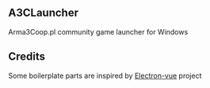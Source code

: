 ## A3CLauncher
Arma3Coop.pl community game launcher for Windows

## Credits
Some boilerplate parts are inspired by [Electron-vue](https://github.com/SimulatedGREG/electron-vue) project
